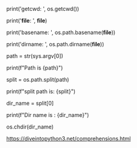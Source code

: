 

print('getcwd:      ', os.getcwd())

print('__file__:    ', __file__)

print('basename:    ', os.path.basename(__file__))


print('dirname:     ', os.path.dirname(__file__))

path = str(sys.argv[0])

print(f"Path is {path}")

split = os.path.split(path)

print(f"split path is: {split}")

dir_name = split[0]

print(f"Dir name is : {dir_name}")

os.chdir(dir_name)

https://diveintopython3.net/comprehensions.html